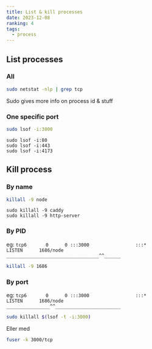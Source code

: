 ```yaml
---
title: List & kill processes
date: 2023-12-08
ranking: 4
tags:
  - process
---
```

## List processes

### All

```sh
sudo netstat -nlp | grep tcp
```

Sudo gives more info on process id & stuff

### One specific port

```sh
sudo lsof -i:3000
```

`sudo lsof -i:80` \
`sudo lsof -i:443` \
`sudo lsof -i:4173`

## Kill process

### By name

```sh
killall -9 node
```

`sudo killall -9 caddy` \
`sudo killall -9 http-server`

### By PID

eg: `tcp6       0      0 :::3000                 :::*                    LISTEN      1686/node` \
`__________________________________^^______`

```sh
killall -9 1686
```

### By port


eg: `tcp6       0      0 :::3000                 :::*                    LISTEN      1686/node` \
`________________^^________________________`


```sh
sudo killall $(lsof -t -i:3000)
```

Eller med

```sh
fuser -k 3000/tcp
```````


